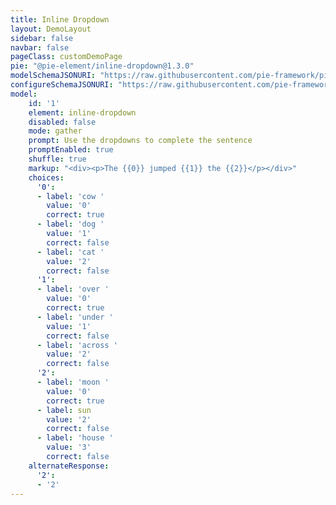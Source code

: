 ```yaml
---
title: Inline Dropdown
layout: DemoLayout
sidebar: false
navbar: false
pageClass: customDemoPage
pie: "@pie-element/inline-dropdown@1.3.0"
modelSchemaJSONURI: "https://raw.githubusercontent.com/pie-framework/pie-elements/develop/packages/inline-dropdown/docs/pie-schema.json"
configureSchemaJSONURI: "https://raw.githubusercontent.com/pie-framework/pie-elements/develop/packages/inline-dropdown/docs/config-schema.json"
model:
    id: '1'
    element: inline-dropdown
    disabled: false
    mode: gather
    prompt: Use the dropdowns to complete the sentence
    promptEnabled: true
    shuffle: true
    markup: "<div><p>The {{0}} jumped {{1}} the {{2}}</p></div>"
    choices:
      '0':
      - label: 'cow '
        value: '0'
        correct: true
      - label: 'dog '
        value: '1'
        correct: false
      - label: 'cat '
        value: '2'
        correct: false
      '1':
      - label: 'over '
        value: '0'
        correct: true
      - label: 'under '
        value: '1'
        correct: false
      - label: 'across '
        value: '2'
        correct: false
      '2':
      - label: 'moon '
        value: '0'
        correct: true
      - label: sun
        value: '2'
        correct: false
      - label: 'house '
        value: '3'
        correct: false
    alternateResponse:
      '2':
      - '2'
---
```

